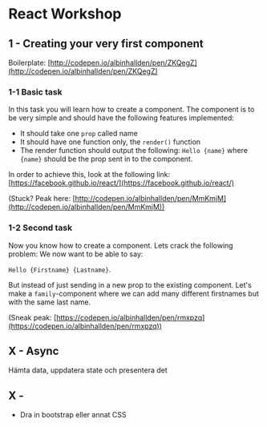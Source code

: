 # React Workshop

## 1 - Creating your very first component

Boilerplate: [http://codepen.io/albinhallden/pen/ZKQegZ](http://codepen.io/albinhallden/pen/ZKQegZ)

### 1-1 Basic task
In this task you will learn how to create a component. The component is to be very simple and should have the following features implemented:

- It should take one `prop` called name
- It should have one function only, the `render()` function
- The render function should output the following: `Hello {name}` where `{name}` should be the prop sent in to the component. 

In order to achieve this, look at the following link: 
[https://facebook.github.io/react/](https://facebook.github.io/react/)

(Stuck? Peak here: [http://codepen.io/albinhallden/pen/MmKmjM](http://codepen.io/albinhallden/pen/MmKmjM))

### 1-2 Second task
Now you know how to create a component. Lets crack the following problem:
We now want to be able to say: 

`Hello {Firstname} {Lastname}`. 

But instead of just sending in a new prop to the existing component. Let's make a `family`-component where we can add many different firstnames but with the same last name.

(Sneak peak: [https://codepen.io/albinhallden/pen/rmxpzq](https://codepen.io/albinhallden/pen/rmxpzq))

## X - Async

Hämta data, uppdatera state och presentera det

## X - 


- Dra in bootstrap eller annat CSS